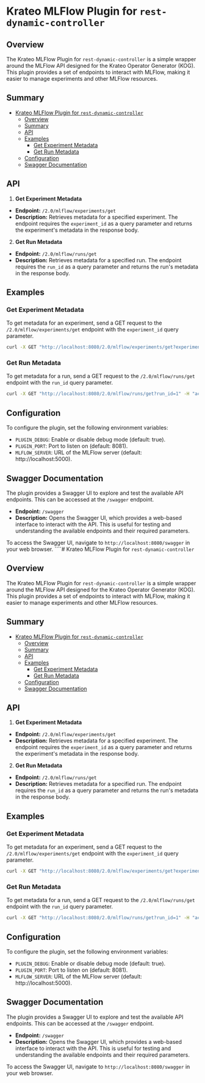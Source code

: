# Krateo MLFlow Plugin for `rest-dynamic-controller`

## Overview

The Krateo MLFlow Plugin for `rest-dynamic-controller` is a simple wrapper around the MLFlow API designed for the Krateo Operator Generator (KOG). This plugin provides a set of endpoints to interact with MLFlow, making it easier to manage experiments and other MLFlow resources.

## Summary

- [Krateo MLFlow Plugin for `rest-dynamic-controller`](#krateo-mlflow-plugin-for-rest-dynamic-controller)
  - [Overview](#overview)
  - [Summary](#summary)
  - [API](#api)
  - [Examples](#examples)
    - [Get Experiment Metadata](#get-experiment-metadata)
    - [Get Run Metadata](#get-run-metadata)
  - [Configuration](#configuration)
  - [Swagger Documentation](#swagger-documentation)

## API

1. **Get Experiment Metadata**
  - **Endpoint:** `/2.0/mlflow/experiments/get`
  - **Description:** Retrieves metadata for a specified experiment. The endpoint requires the `experiment_id` as a query parameter and returns the experiment's metadata in the response body.

2. **Get Run Metadata**
  - **Endpoint:** `/2.0/mlflow/runs/get`
  - **Description:** Retrieves metadata for a specified run. The endpoint requires the `run_id` as a query parameter and returns the run's metadata in the response body.

## Examples

### Get Experiment Metadata

To get metadata for an experiment, send a GET request to the `/2.0/mlflow/experiments/get` endpoint with the `experiment_id` query parameter.

```bash
curl -X GET "http://localhost:8080/2.0/mlflow/experiments/get?experiment_id=1" -H "accept: application/json"
```

### Get Run Metadata

To get metadata for a run, send a GET request to the `/2.0/mlflow/runs/get` endpoint with the `run_id` query parameter.

```bash
curl -X GET "http://localhost:8080/2.0/mlflow/runs/get?run_id=1" -H "accept: application/json"
```

## Configuration

To configure the plugin, set the following environment variables:

- `PLUGIN_DEBUG`: Enable or disable debug mode (default: true).
- `PLUGIN_PORT`: Port to listen on (default: 8081).
- `MLFLOW_SERVER`: URL of the MLFlow server (default: http://localhost:5000).

## Swagger Documentation

The plugin provides a Swagger UI to explore and test the available API endpoints. This can be accessed at the `/swagger` endpoint.

- **Endpoint:** `/swagger`
- **Description:** Opens the Swagger UI, which provides a web-based interface to interact with the API. This is useful for testing and understanding the available endpoints and their required parameters.

To access the Swagger UI, navigate to `http://localhost:8080/swagger` in your web browser.
````# Krateo MLFlow Plugin for `rest-dynamic-controller`

## Overview

The Krateo MLFlow Plugin for `rest-dynamic-controller` is a simple wrapper around the MLFlow API designed for the Krateo Operator Generator (KOG). This plugin provides a set of endpoints to interact with MLFlow, making it easier to manage experiments and other MLFlow resources.

## Summary

- [Krateo MLFlow Plugin for `rest-dynamic-controller`](#krateo-mlflow-plugin-for-rest-dynamic-controller)
  - [Overview](#overview)
  - [Summary](#summary)
  - [API](#api)
  - [Examples](#examples)
    - [Get Experiment Metadata](#get-experiment-metadata)
    - [Get Run Metadata](#get-run-metadata)
  - [Configuration](#configuration)
  - [Swagger Documentation](#swagger-documentation)

## API

1. **Get Experiment Metadata**
  - **Endpoint:** `/2.0/mlflow/experiments/get`
  - **Description:** Retrieves metadata for a specified experiment. The endpoint requires the `experiment_id` as a query parameter and returns the experiment's metadata in the response body.

2. **Get Run Metadata**
  - **Endpoint:** `/2.0/mlflow/runs/get`
  - **Description:** Retrieves metadata for a specified run. The endpoint requires the `run_id` as a query parameter and returns the run's metadata in the response body.

## Examples

### Get Experiment Metadata

To get metadata for an experiment, send a GET request to the `/2.0/mlflow/experiments/get` endpoint with the `experiment_id` query parameter.

```bash
curl -X GET "http://localhost:8080/2.0/mlflow/experiments/get?experiment_id=1" -H "accept: application/json"
```

### Get Run Metadata

To get metadata for a run, send a GET request to the `/2.0/mlflow/runs/get` endpoint with the `run_id` query parameter.

```bash
curl -X GET "http://localhost:8080/2.0/mlflow/runs/get?run_id=1" -H "accept: application/json"
```

## Configuration

To configure the plugin, set the following environment variables:

- `PLUGIN_DEBUG`: Enable or disable debug mode (default: true).
- `PLUGIN_PORT`: Port to listen on (default: 8081).
- `MLFLOW_SERVER`: URL of the MLFlow server (default: http://localhost:5000).

## Swagger Documentation

The plugin provides a Swagger UI to explore and test the available API endpoints. This can be accessed at the `/swagger` endpoint.

- **Endpoint:** `/swagger`
- **Description:** Opens the Swagger UI, which provides a web-based interface to interact with the API. This is useful for testing and understanding the available endpoints and their required parameters.

To access the Swagger UI, navigate to `http://localhost:8080/swagger` in your web browser.
````